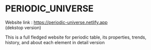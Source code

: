 # PERIODIC_UNIVERSE
Website link : https://periodic-universe.netlify.app 
<br>
(dekstop version)

This is a full fledged website for periodic table, its properties, trends, history, and about each element in detail version
